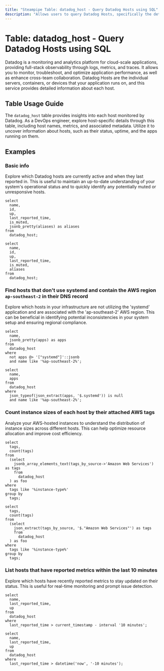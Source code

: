 ```yaml
---
title: "Steampipe Table: datadog_host - Query Datadog Hosts using SQL"
description: "Allows users to query Datadog Hosts, specifically the detailed information about each host monitored by Datadog."
---
```


# Table: datadog_host - Query Datadog Hosts using SQL

Datadog is a monitoring and analytics platform for cloud-scale applications, providing full-stack observability through logs, metrics, and traces. It allows you to monitor, troubleshoot, and optimize application performance, as well as enhance cross-team collaboration. Datadog Hosts are the individual servers, containers, or devices that your application runs on, and this service provides detailed information about each host.

## Table Usage Guide

The `datadog_host` table provides insights into each host monitored by Datadog. As a DevOps engineer, explore host-specific details through this table, including host names, metrics, and associated metadata. Utilize it to uncover information about hosts, such as their status, uptime, and the apps running on them.

## Examples

### Basic info
Explore which Datadog hosts are currently active and when they last reported in. This is useful to maintain an up-to-date understanding of your system's operational status and to quickly identify any potentially muted or unresponsive hosts.

```sql+postgres
select
  name,
  id,
  up,
  last_reported_time,
  is_muted,
  jsonb_pretty(aliases) as aliases
from
  datadog_host;
```

```sql+sqlite
select
  name,
  id,
  up,
  last_reported_time,
  is_muted,
  aliases
from
  datadog_host;
```

### Find hosts that don't use systemd and contain the AWS region `ap-southeast-2` in their DNS record
Explore which hosts in your infrastructure are not utilizing the 'systemd' application and are associated with the 'ap-southeast-2' AWS region. This can be beneficial in identifying potential inconsistencies in your system setup and ensuring regional compliance.

```sql+postgres
select
  name,
  jsonb_pretty(apps) as apps
from
  datadog_host
where
  not apps @> '["systemd"]'::jsonb
  and name like '%ap-southeast-2%';
```

```sql+sqlite
select
  name,
  apps
from
  datadog_host
where
  json_typeof(json_extract(apps, '$.systemd')) is null
  and name like '%ap-southeast-2%';
```

### Count instance sizes of each host by their attached AWS tags
Analyze your AWS-hosted instances to understand the distribution of instance sizes across different hosts. This can help optimize resource allocation and improve cost efficiency.

```sql+postgres
select
  tags,
  count(tags)
from
  (select
    jsonb_array_elements_text(tags_by_source->'Amazon Web Services') as tags
    from
      datadog_host
  ) as foo
where
  tags like '%instance-type%'
group by
  tags;
```

```sql+sqlite
select
  tags,
  count(tags)
from
  (select
    json_extract(tags_by_source, '$."Amazon Web Services"') as tags
    from
      datadog_host
  ) as foo
where
  tags like '%instance-type%'
group by
  tags;
```

### List hosts that have reported metrics within the last 10 minutes
Explore which hosts have recently reported metrics to stay updated on their status. This is useful for real-time monitoring and prompt issue detection.

```sql+postgres
select
  name,
  last_reported_time,
  up
from
  datadog_host
where
  last_reported_time > current_timestamp - interval '10 minutes';
```

```sql+sqlite
select
  name,
  last_reported_time,
  up
from
  datadog_host
where
  last_reported_time > datetime('now', '-10 minutes');
```